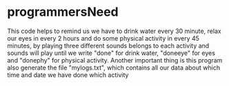 # programmersNeed
This code helps to remind us we have to drink water every 30 minute, relax our eyes in every 2 hours and do some physical activity in every 45 minutes, by playing three different sounds belongs to each activity and sounds will play until we write "done" for drink water, "doneeye" for eyes and "donephy" for physical activity. Another important thing is this program also generate the file "mylogs.txt", which contains all our data about which time and date we have done which activity
